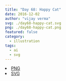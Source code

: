 ```yaml
---
title: "Day 68: Happy Cat"
date: 2016-12-02
author: "vijay verma"
svg: ./day68-happy-cat.svg
png: ./day68-happy-cat.png
featured: false
category:
  - illustration
tags:
  - ai
  - svg
---
```

<li><a href="./day68-happy-cat.png" download className="btn-png">PNG</a></li>
<li><a href="./day68-happy-cat.svg" download className="btn-svg">SVG</a></li>
